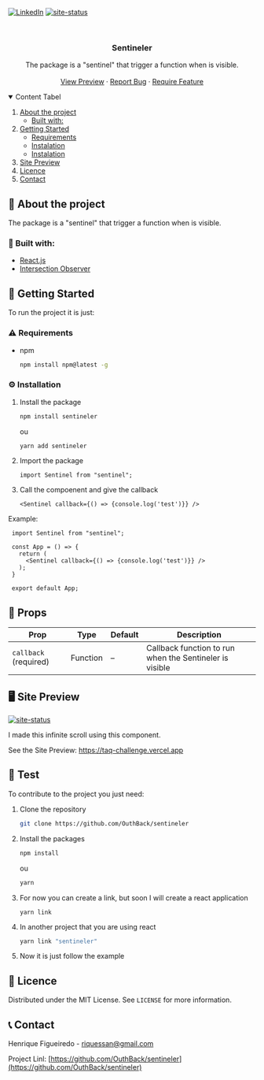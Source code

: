 <!--
*** Thanks for checking out the Best-README-Template. If you have a suggestion
*** that would make this better, please fork the repo and create a pull request
*** or simply open an issue with the tag "enhancement".
*** Thanks again! Now go create something AMAZING! :D
-->

<!-- PROJECT SHIELDS -->
<!--
*** I'm using markdown "reference style" links for readability.
*** Reference links are enclosed in brackets [ ] instead of parentheses ( ).
*** See the bottom of this document for the declaration of the reference variables
*** for contributors-url, forks-url, etc. This is an optional, concise syntax you may use.
*** https://www.markdownguide.org/basic-syntax/#reference-style-links
-->

<!-- [![Forks][forks-shield]][forks-url]
[![Issues][issues-shield]][issues-url]
[![MIT License][license-shield]][license-url]-->
[![LinkedIn][linkedin-shield]][linkedin-url]
[![site-status]](https://taq-challenge.vercel.app)

<!-- PROJECT LOGO -->
<br />
<p align="center">
  <!--
  <a href="https://github.com/OuthBack/taq-challenge">
    <img src=".github/logo.png" alt="Logo" width="80" height="80">
  </a> 
  -->

  <h3 align="center">Sentineler</h3>

  <p align="center">
    The package is a "sentinel" that trigger a function when is visible. 
    <br />
    <br />
    <a href="https://taq-challenge.vercel.app">View Preview</a>
    ·
    <a href="https://github.com/OuthBack/taq-challenge/issues">Report Bug</a>
    ·
    <a href="https://github.com/OuthBack/taq-challenge/issues">Require Feature</a>
  </p>
</p>

<!-- TABLE OF CONTENTS -->
<details open="open">
  <summary>Content Tabel</summary>
  <ol>
    <li>
      <a href="#about-the-project">About the project</a>
      <ul>
        <li><a href="#built-with">Built with:</a></li>
      </ul>
    </li>
    <li>
      <a href="#getting-started">Getting Started</a>
      <ul>
        <li><a href="#prerequisites">Requirements</a></li>
        <li><a href="#installation">Instalation</a></li>
        <li><a href="#props">Instalation</a></li>
      </ul>
    </li>
    <li><a href="#usage">Site Preview</a></li>
    <li><a href="#license">Licence</a></li>
    <li><a href="#contact">Contact</a></li>

  </ol>
</details>

<!-- ABOUT THE PROJECT -->

## 📖 About the project

The package is a "sentinel" that trigger a function when is visible. 

### 🔋 Built with:

- [React.js](https://pt-br.reactjs.org)
- [Intersection Observer](https://developer.mozilla.org/en-US/docs/Web/API/Intersection_Observer_API)

<!-- GETTING STARTED -->

## :scroll: Getting Started

To run the project it is just:

### :warning: Requirements

- npm
  ```sh
  npm install npm@latest -g
  ```

### :gear: Installation

1. Install the package
   ```sh
   npm install sentineler
   ```
   ou
   ```sh
   yarn add sentineler
   ```
2. Import the package
   ```tsx
   import Sentinel from "sentinel";
   ```
3. Call the compoenent and give the callback 
   ```tsx
   <Sentinel callback={() => {console.log('test')}} />
   ```
Example:
   ```tsx
    import Sentinel from "sentinel";

    const App = () => {
      return (
        <Sentinel callback={() => {console.log('test')}} />
      );
    }

    export default App;

   ```

<!-- Site Preview -->


## :bone: Props 

| Prop                  | Type             | Default    | Description                                                                                                                                                      |
| --------------------- | ---------------- | ---------- | ---------------------------------------------------------------------------------------------------------------------------------------------------------------- |
| `callback` (required) | Function         | –          | Callback function to run when the Sentineler is visible


## 🖥️ Site Preview

[![site-status]](https://taq-challenge.vercel.app)

I made this infinite scroll using this component.
<br/>

<!-- [![Product Name Screen Shot][product-screenshot]](https://taq-challenge.vercel.app) -->
See the Site Preview:
https://taq-challenge.vercel.app

## :dart: Test

To contribute to the project you just need:

1. Clone the repository
   ```sh
   git clone https://github.com/OuthBack/sentineler
   ```
2. Install the packages
   ```sh
   npm install
   ```
   ou
   ```sh
   yarn
   ```
3. For now you can create a link, but soon I will create a react application
   ```
   yarn link
   ```
4. In another project that you are using react
   ```sh
   yarn link "sentineler"
   ```
5. Now it is just follow the example

<!-- LICENÇA -->

## :pencil: Licence

Distributed under the MIT License. See `LICENSE` for more information.

<!-- CONTACT -->

## :telephone_receiver: Contact

Henrique Figueiredo - riquessan@gmail.com

Project Linl: [https://github.com/OuthBack/sentineler](https://github.com/OuthBack/sentineler)

<!-- MARKDOWN LINKS & IMAGES -->
<!-- https://www.markdownguide.org/basic-syntax/#reference-style-links -->

[contributors-shield]: https://img.shields.io/github/OuthBack/sentineler/Best-README-Template.svg?style=for-the-badge
[contributors-url]: https://github.com/OuthBack/sentineler/graphs/contributors
[forks-shield]: https://img.shields.io/github/forks/OuthBack/sentineler.svg?style=for-the-badge
[forks-url]: https://github.com/OuthBack/sentineler/network/members
[stars-shield]: https://img.shields.io/github/stars/OuthBack/sentineler.svg?style=for-the-badge
[stars-url]: https://github.com/OuthBack/sentineler/stargazers
[issues-shield]: https://img.shields.io/github/issues/OuthBack/sentineler.svg?style=for-the-badge
[issues-url]: https://github.com/OuthBack/sentineler/issues
[license-shield]: https://img.shields.io/github/license/OuthBack/sentineler.svg?style=for-the-badge
[license-url]: https://github.com/OuthBack/sentineler/blob/master/LICENSE.txt
[linkedin-shield]: https://img.shields.io/badge/-LinkedIn-black.svg?style=for-the-badge&logo=linkedin&colorB=555
[linkedin-url]: https://www.linkedin.com/in/henrique-figueiredo-0396921a7/
[product-screenshot]: .github/screenshot.png
[site-status]: https://img.shields.io/website/https/vercel.com/outhback/sentineler/path/to/page.html.svg.?style=for-the-badge
